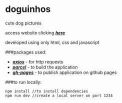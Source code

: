 # doguinhos
cute dog pictures

access website clicking [***here***](https://mathiashahner.github.io/doguinhos/)

developed using only html, css and javascript

###packages used:
- [***axios***](https://axios-http.com/) - for http requests
- [***parcel***](https://parceljs.org/) - to build the application
- [***gh-pages***](https://github.com/tschaub/gh-pages) - to publish application on github pages

###to run locally:
```
npm install //to install dependencies
npm run dev //create a local server on port 1234
```
